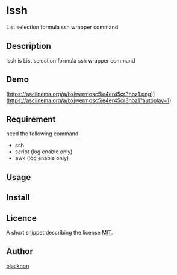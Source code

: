 lssh
====

List selection formula ssh wrapper command

## Description

lssh is List selection formula ssh wrapper command

## Demo

(https://asciinema.org/a/bxjwermosc5ie4er45cr3noz1.png)](https://asciinema.org/a/bxjwermosc5ie4er45cr3noz1?autoplay=1)

## Requirement

need the following command.

- ssh
- script (log enable only)
- awk (log enable only)


## Usage

## Install

## Licence

A short snippet describing the license [MIT](https://github.com/tcnksm/tool/blob/master/LICENCE).

## Author

[blacknon](https://github.com/blacknon)

